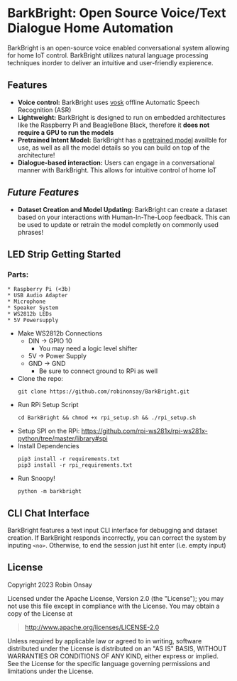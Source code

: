 # BarkBright: Open Source Voice/Text Dialogue Home Automation
BarkBright is an open-source voice enabled conversational system allowing for home IoT control. BarkBright utilizes natural language processing techniques inorder to deliver an intuitive and user-friendly expierence.

## Features
* **Voice control:** BarkBright uses [vosk](https://alphacephei.com/vosk/) offline Automatic Speech Recognition (ASR)
* **Lightweight:** BarkBright is designed to run on embedded architectures like the Raspberry Pi and BeagleBone Black, therefore it **does not require a GPU to run the models**
* **Pretrained Intent Model:** BarkBright has a [pretrained model](barkbright/models/assets) availble for use, as well as all the model details so you can build on top of the architecture!
*  **Dialogue-based interaction:** Users can engage in a conversational manner with BarkBright. This allows for intuitive control of home IoT

## *Future Features*

* **Dataset Creation and Model Updating**: BarkBright can create a dataset based on your interactions with Human-In-The-Loop feedback. This can be used to update or retrain the model completly on commonly used phrases!

## LED Strip Getting Started
### Parts:
    * Raspberry Pi (<3b)
    * USB Audio Adapter
    * Microphone
    * Speaker System
    * WS2812b LEDs
    * 5V Powersupply
* Make WS2812b Connections
    * DIN -> GPIO 10
        * You may need a logic level shifter
    * 5V -> Power Supply
    * GND -> GND
        * Be sure to connect ground to RPi as well
* Clone the repo:
    ```
    git clone https://github.com/robinonsay/BarkBright.git
    ```
* Run RPi Setup Script
    ```
    cd BarkBright && chmod +x rpi_setup.sh && ./rpi_setup.sh
    ```
* Setup SPI on the RPi: https://github.com/rpi-ws281x/rpi-ws281x-python/tree/master/library#spi
* Install Dependencies
    ```
    pip3 install -r requirements.txt
    pip3 install -r rpi_requirements.txt
    ```
* Run Snoopy!
    ```
    python -m barkbright
    ```

## CLI Chat Interface

BarkBright features a text input CLI interface for debugging and dataset creation. If BarkBright responds incorrectly, you can correct the system by inputing `<no>`. Otherwise, to end the session just hit enter (i.e. empty input)

## License
Copyright 2023 Robin Onsay

Licensed under the Apache License, Version 2.0 (the "License");
you may not use this file except in compliance with the License.
You may obtain a copy of the License at

> http://www.apache.org/licenses/LICENSE-2.0

Unless required by applicable law or agreed to in writing, software
distributed under the License is distributed on an "AS IS" BASIS,
WITHOUT WARRANTIES OR CONDITIONS OF ANY KIND, either express or implied.
See the License for the specific language governing permissions and
limitations under the License.
